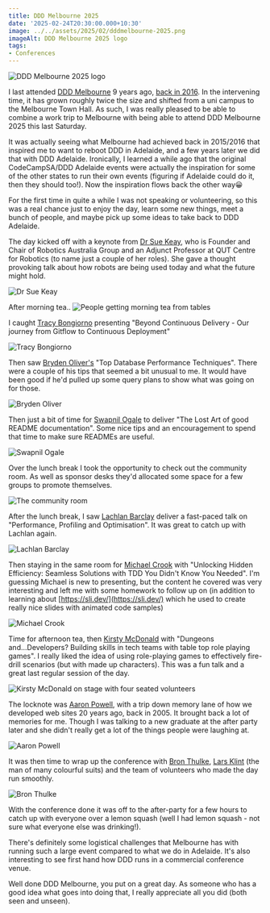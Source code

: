 ```yaml
---
title: DDD Melbourne 2025
date: '2025-02-24T20:30:00.000+10:30'
image: ../../assets/2025/02/dddmelbourne-2025.png
imageAlt: DDD Melbourne 2025 logo
tags:
- Conferences
---
```

![DDD Melbourne 2025 logo](../../assets/2025/02/dddmelbourne-2025.png)

I last attended [DDD Melbourne](https://www.dddmelbourne.com) 9 years ago, [back in 2016](/2016/08/ddd-melbourne-2016.html). In the intervening time, it has grown roughly twice the size and shifted from a uni campus to the Melbourne Town Hall. As such, I was really pleased to be able to combine a work trip to Melbourne with being able to attend DDD Melbourne 2025 this last Saturday.

It was actually seeing what Melbourne had achieved back in 2015/2016 that inspired me to want to reboot DDD in Adelaide, and a few years later we did that with DDD Adelaide. Ironically, I learned a while ago that the original CodeCampSA/DDD Adelaide events were actually the inspiration for some of the other states to run their own events (figuring if Adelaide could do it, then they should too!). Now the inspiration flows back the other way😀

For the first time in quite a while I was not speaking or volunteering, so this was a real chance just to enjoy the day, learn some new things, meet a bunch of people, and maybe pick up some ideas to take back to DDD Adelaide.

The day kicked off with a keynote from [Dr Sue Keay](https://www.suekeay.com/), who is Founder and Chair of Robotics Australia Group and an Adjunct Professor at QUT Centre for Robotics (to name just a couple of her roles). She gave a thought provoking talk about how robots are being used today and what the future might hold.

![Dr Sue Keay](../../assets/2025/02/ddd-melbourne-dr-sue-keay.jpg)

After morning tea..
![People getting morning tea from tables](../../assets/2025/02/ddd-melbourne-food.jpg)

I caught [Tracy Bongiorno](https://www.linkedin.com/in/trmpowell/) presenting "Beyond Continuous Delivery - Our journey from Gitflow to Continuous Deployment"

![Tracy Bongiorno](../../assets/2025/02/ddd-melbourne-tracy-bongiorno.jpg)

Then saw [Bryden Oliver's](https://www.linkedin.com/in/brydenoliver/) "Top Database Performance Techniques". There were a couple of his tips that seemed a bit unusual to me. It would have been good if he'd pulled up some query plans to show what was going on for those.

![Bryden Oliver](../../assets/2025/02/ddd-melbourne-bryden-oliver.jpg)

Then just a bit of time for [Swapnil Ogale](https://www.linkedin.com/in/swapnilogale/) to deliver "The Lost Art of good README documentation". Some nice tips and an encouragement to spend that time to make sure READMEs are useful.

![Swapnil Ogale](../../assets/2025/02/ddd-melbourne-swapnil-ogale.jpg)

Over the lunch break I took the opportunity to check out the community room. As well as sponsor desks they'd allocated some space for a few groups to promote themselves.

![The community room](../../assets/2025/02/ddd-melbourne-community.jpg)

After the lunch break, I saw [Lachlan Barclay](https://www.linkedin.com/in/lachlanb/) deliver a fast-paced talk on "Performance, Profiling and Optimisation". It was great to catch up with Lachlan again.

![Lachlan Barclay](../../assets/2025/02/ddd-melbourne-lachlan-barclay.jpg)

Then staying in the same room for [Michael Crook](https://www.linkedin.com/in/falconmick/) with "Unlocking Hidden Efficiency: Seamless Solutions with TDD You Didn't Know You Needed". I'm guessing Michael is new to presenting, but the content he covered was very interesting and left me with some homework to follow up on (in addition to learning about [https://sli.dev/](https://sli.dev/) which he used to create really nice slides with animated code samples)

![Michael Crook](../../assets/2025/02/ddd-melbourne-michael-crook.jpg)

Time for afternoon tea, then [Kirsty McDonald](https://www.linkedin.com/in/kirstymcdonald/) with "Dungeons and...Developers? Building skills in tech teams with table top role playing games". I really liked the idea of using role-playing games to effectively fire-drill scenarios (but with made up characters). This was a fun talk and a great last regular session of the day.

![Kirsty McDonald on stage with four seated volunteers](../../assets/2025/02/ddd-melbourne-kirsty-mcdonald.jpg)

The locknote was [Aaron Powell](https://www.aaron-powell.com/), with a trip down memory lane of how we developed web sites 20 years ago, back in 2005. It brought back a lot of memories for me. Though I was talking to a new graduate at the after party later and she didn't really get a lot of the things people were laughing at.

![Aaron Powell](../../assets/2025/02/ddd-melbourne-aaron-powell.jpg)

It was then time to wrap up the conference with [Bron Thulke](https://blog.angelwebdesigns.com.au/), [Lars Klint](https://www.linkedin.com/in/lklint) (the man of many colourful suits) and the team of volunteers who made the day run smoothly.

![Bron Thulke](../../assets/2025/02/ddd-melbourne-team.jpg)

With the conference done it was off to the after-party for a few hours to catch up with everyone over a lemon squash (well I had lemon squash - not sure what everyone else was drinking!).

There's definitely some logistical challenges that Melbourne has with running such a large event compared to what we do in Adelaide. It's also interesting to see first hand how DDD runs in a commercial conference venue.

Well done DDD Melbourne, you put on a great day. As someone who has a good idea what goes into doing that, I really appreciate all you did (both seen and unseen).
